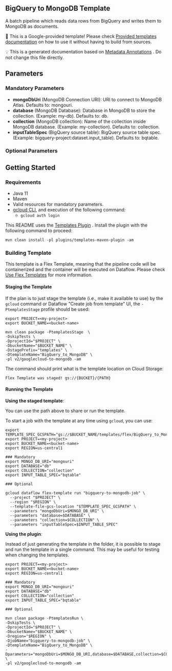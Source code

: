 BigQuery to MongoDB Template
---
A batch pipeline which reads data rows from BigQuery and writes them to MongoDB as documents.

:memo: This is a Google-provided template! Please
check [Provided templates documentation](https://cloud.google.com/dataflow/docs/guides/templates/provided-templates)
on how to use it without having to build from sources.

:bulb: This is a generated documentation based
on [Metadata Annotations](https://github.com/GoogleCloudPlatform/DataflowTemplates#metadata-annotations)
. Do not change this file directly.

## Parameters

### Mandatory Parameters

* **mongoDbUri** (MongoDB Connection URI): URI to connect to MongoDB Atlas. Defaults to: mongouri.
* **database** (MongoDB Database): Database in MongoDB to store the collection. (Example: my-db). Defaults to: db.
* **collection** (MongoDB collection): Name of the collection inside MongoDB database. (Example: my-collection). Defaults to: collection.
* **inputTableSpec** (BigQuery source table): BigQuery source table spec. (Example: bigquery-project:dataset.input_table). Defaults to: bqtable.

### Optional Parameters


## Getting Started

### Requirements

* Java 11
* Maven
* Valid resources for mandatory parameters.
* [gcloud CLI](https://cloud.google.com/sdk/gcloud), and execution of the
  following command:
    * `gcloud auth login`

This README uses
the [Templates Plugin](https://github.com/GoogleCloudPlatform/DataflowTemplates#templates-plugin)
. Install the plugin with the following command to proceed:

```shell
mvn clean install -pl plugins/templates-maven-plugin -am
```

### Building Template

This template is a Flex Template, meaning that the pipeline code will be
containerized and the container will be executed on Dataflow. Please
check [Use Flex Templates](https://cloud.google.com/dataflow/docs/guides/templates/using-flex-templates)
for more information.

#### Staging the Template

If the plan is to just stage the template (i.e., make it available to use) by
the `gcloud` command or Dataflow "Create job from template" UI,
the `-PtemplatesStage` profile should be used:

```shell
export PROJECT=<my-project>
export BUCKET_NAME=<bucket-name>

mvn clean package -PtemplatesStage  \
-DskipTests \
-DprojectId="$PROJECT" \
-DbucketName="$BUCKET_NAME" \
-DstagePrefix="templates" \
-DtemplateName="BigQuery_to_MongoDB" \
-pl v2/googlecloud-to-mongodb -am
```

The command should print what is the template location on Cloud Storage:

```
Flex Template was staged! gs://{BUCKET}/{PATH}
```


#### Running the Template

**Using the staged template**:

You can use the path above to share or run the template.

To start a job with the template at any time using `gcloud`, you can use:

```shell
export TEMPLATE_SPEC_GCSPATH="gs://$BUCKET_NAME/templates/flex/BigQuery_to_MongoDB"
export PROJECT=<my-project>
export BUCKET_NAME=<bucket-name>
export REGION=us-central1

### Mandatory
export MONGO_DB_URI="mongouri"
export DATABASE="db"
export COLLECTION="collection"
export INPUT_TABLE_SPEC="bqtable"

### Optional

gcloud dataflow flex-template run "bigquery-to-mongodb-job" \
  --project "$PROJECT" \
  --region "$REGION" \
  --template-file-gcs-location "$TEMPLATE_SPEC_GCSPATH" \
  --parameters "mongoDbUri=$MONGO_DB_URI" \
  --parameters "database=$DATABASE" \
  --parameters "collection=$COLLECTION" \
  --parameters "inputTableSpec=$INPUT_TABLE_SPEC"
```


**Using the plugin**:

Instead of just generating the template in the folder, it is possible to stage
and run the template in a single command. This may be useful for testing when
changing the templates.

```shell
export PROJECT=<my-project>
export BUCKET_NAME=<bucket-name>
export REGION=us-central1

### Mandatory
export MONGO_DB_URI="mongouri"
export DATABASE="db"
export COLLECTION="collection"
export INPUT_TABLE_SPEC="bqtable"

### Optional

mvn clean package -PtemplatesRun \
-DskipTests \
-DprojectId="$PROJECT" \
-DbucketName="$BUCKET_NAME" \
-Dregion="$REGION" \
-DjobName="bigquery-to-mongodb-job" \
-DtemplateName="BigQuery_to_MongoDB" \
-Dparameters="mongoDbUri=$MONGO_DB_URI,database=$DATABASE,collection=$COLLECTION,inputTableSpec=$INPUT_TABLE_SPEC" \
-pl v2/googlecloud-to-mongodb -am
```
